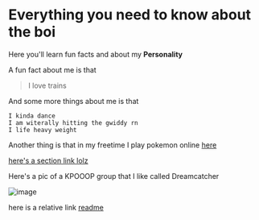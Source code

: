 # Everything you need to know about the boi

Here you'll learn fun facts and about my **Personality** 

A fun fact about me is that 
> I love trains 

And some more things about me is that 

```
I kinda dance
I am witerally hitting the gwiddy rn
I life heavy weight
```

Another thing is that in my freetime I play pokemon online [here](https://play.pokemonshowdown.com/)

[here's a section link lolz](https://github.com/pandawarlord/CSE-110-lab-1/new/main#everything-you-need-to-know-about-the-boi)

Here's a pic of a KPOOOP group that I like called Dreamcatcher

![image](https://cdn.discordapp.com/attachments/827404602613432321/1062648857420382259/20221228_221641.jpg)

here is a relative link [readme](README.md)

